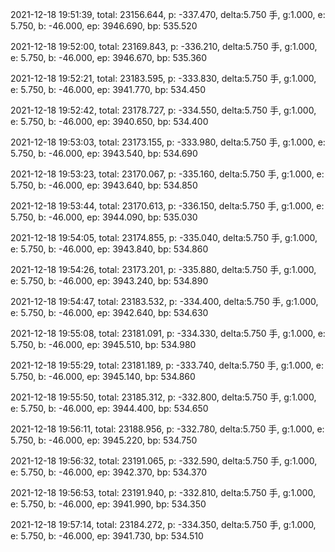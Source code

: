 2021-12-18 19:51:39, total: 23156.644, p: -337.470, delta:5.750 手, g:1.000, e: 5.750, b: -46.000, ep: 3946.690, bp: 535.520

2021-12-18 19:52:00, total: 23169.843, p: -336.210, delta:5.750 手, g:1.000, e: 5.750, b: -46.000, ep: 3946.670, bp: 535.360

2021-12-18 19:52:21, total: 23183.595, p: -333.830, delta:5.750 手, g:1.000, e: 5.750, b: -46.000, ep: 3941.770, bp: 534.450

2021-12-18 19:52:42, total: 23178.727, p: -334.550, delta:5.750 手, g:1.000, e: 5.750, b: -46.000, ep: 3940.650, bp: 534.400

2021-12-18 19:53:03, total: 23173.155, p: -333.980, delta:5.750 手, g:1.000, e: 5.750, b: -46.000, ep: 3943.540, bp: 534.690

2021-12-18 19:53:23, total: 23170.067, p: -335.160, delta:5.750 手, g:1.000, e: 5.750, b: -46.000, ep: 3943.640, bp: 534.850

2021-12-18 19:53:44, total: 23170.613, p: -336.150, delta:5.750 手, g:1.000, e: 5.750, b: -46.000, ep: 3944.090, bp: 535.030

2021-12-18 19:54:05, total: 23174.855, p: -335.040, delta:5.750 手, g:1.000, e: 5.750, b: -46.000, ep: 3943.840, bp: 534.860

2021-12-18 19:54:26, total: 23173.201, p: -335.880, delta:5.750 手, g:1.000, e: 5.750, b: -46.000, ep: 3943.240, bp: 534.890

2021-12-18 19:54:47, total: 23183.532, p: -334.400, delta:5.750 手, g:1.000, e: 5.750, b: -46.000, ep: 3942.640, bp: 534.630

2021-12-18 19:55:08, total: 23181.091, p: -334.330, delta:5.750 手, g:1.000, e: 5.750, b: -46.000, ep: 3945.510, bp: 534.980

2021-12-18 19:55:29, total: 23181.189, p: -333.740, delta:5.750 手, g:1.000, e: 5.750, b: -46.000, ep: 3945.140, bp: 534.860

2021-12-18 19:55:50, total: 23185.312, p: -332.800, delta:5.750 手, g:1.000, e: 5.750, b: -46.000, ep: 3944.400, bp: 534.650

2021-12-18 19:56:11, total: 23188.956, p: -332.780, delta:5.750 手, g:1.000, e: 5.750, b: -46.000, ep: 3945.220, bp: 534.750

2021-12-18 19:56:32, total: 23191.065, p: -332.590, delta:5.750 手, g:1.000, e: 5.750, b: -46.000, ep: 3942.370, bp: 534.370

2021-12-18 19:56:53, total: 23191.940, p: -332.810, delta:5.750 手, g:1.000, e: 5.750, b: -46.000, ep: 3941.990, bp: 534.350

2021-12-18 19:57:14, total: 23184.272, p: -334.350, delta:5.750 手, g:1.000, e: 5.750, b: -46.000, ep: 3941.730, bp: 534.510